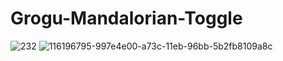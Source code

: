 # Grogu-Mandalorian-Toggle

![232](https://user-images.githubusercontent.com/56477695/116196781-95523080-a73c-11eb-8b88-d3f60d1acd73.jpg)
![116196795-997e4e00-a73c-11eb-96bb-5b2fb8109a8c](https://user-images.githubusercontent.com/56477695/201033396-460ed469-bd3a-4fdf-ac3e-890f544c6f62.jpg)
